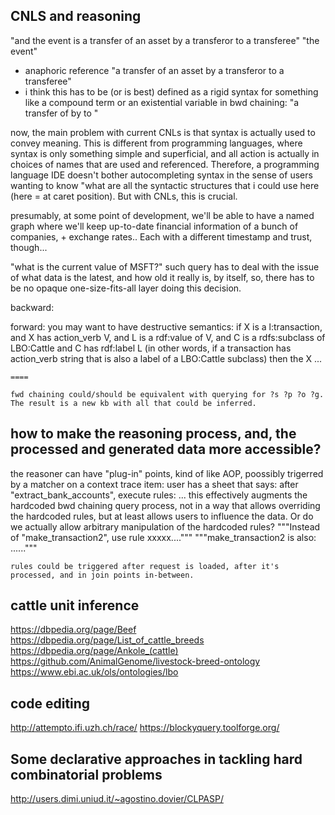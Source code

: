 
## CNLS and reasoning

"and the event is a transfer of an asset by a transferor to a transferee"
"the event"
 - anaphoric reference
"a transfer of an asset by a transferor to a transferee"
 - i think this has to be (or is best) defined as a rigid syntax for something like a compound term or an existential variable in bwd chaining: "a transfer of <something> by <transferor> to <transferee>"
 
 
 now, the main problem with current CNLs is that syntax is actually used to convey meaning. This is different from programming languages, where syntax is only something simple and superficial, and all action is actually in choices of names that are used and referenced.
 Therefore, a programming language IDE doesn't bother autocompleting syntax in the sense of users wanting to know "what are all the syntactic structures that i could use here (here = at caret position). But with CNLs, this is crucial.
 
 




presumably, at some point of development, we'll be able to have a named graph where we'll keep up-to-date financial information of a bunch of companies, + exchange rates..
Each with a different timestamp and trust, though...


"what is the current value of MSFT?"
	such query has to deal with the issue of what data is the latest, and how old it really is, by itself, so, there has to be no opaque one-size-fits-all layer doing this decision.












backward:
	
	
	
	
	
	
	
	
	
forward:
	you may want to have destructive semantics:
		if
			X is a l:transaction,
			and X has action_verb V,
			and L is a rdf:value of V,
			and C is a rdfs:subclass of LBO:Cattle
			and C has rdf:label L
			(in other words, if a transaction has action_verb string that is also a label of a LBO:Cattle subclass)
		then
			the X ...
			
			
			
	====
	
	fwd chaining could/should be equivalent with querying for ?s ?p ?o ?g. The result is a new kb with all that could be inferred.




## how to make the reasoning process, and, the processed and generated data more accessible?

the reasoner can have "plug-in" points, kind of like AOP, poossibly trigerred by a matcher on a context trace item:
	user has a sheet that says: after "extract_bank_accounts", execute rules: ...
	this effectively augments the hardcoded bwd chaining query process, not in a way that allows overriding the hardcoded rules, but at least allows users to influence the data. Or do we actually allow arbitrary manipulation of the hardcoded rules? 
		"""Instead of "make_transaction2", use rule xxxxx...."""
		"""make_transaction2 is also: ......"""
	
	
	rules could be triggered after request is loaded, after it's processed, and in join points in-between.
	
	





## cattle unit inference
https://dbpedia.org/page/Beef
https://dbpedia.org/page/List_of_cattle_breeds
https://dbpedia.org/page/Ankole_(cattle)
https://github.com/AnimalGenome/livestock-breed-ontology
https://www.ebi.ac.uk/ols/ontologies/lbo



## code editing
http://attempto.ifi.uzh.ch/race/
https://blockyquery.toolforge.org/










## Some declarative approaches in tackling hard combinatorial problems
http://users.dimi.uniud.it/~agostino.dovier/CLPASP/
